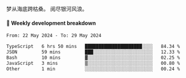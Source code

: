 梦从海底跨枯桑。
阅尽银河风浪。


#### 📝 Weekly development breakdown

<!--START_SECTION:waka-->

```txt
From: 22 May 2024 - To: 29 May 2024

TypeScript   6 hrs 50 mins   █████████████████████░░░░   84.34 %
JSON         59 mins         ███░░░░░░░░░░░░░░░░░░░░░░   12.33 %
Bash         10 mins         ▓░░░░░░░░░░░░░░░░░░░░░░░░   02.25 %
JavaScript   3 mins          ▒░░░░░░░░░░░░░░░░░░░░░░░░   00.80 %
Other        1 min           ░░░░░░░░░░░░░░░░░░░░░░░░░   00.24 %
```

<!--END_SECTION:waka-->



